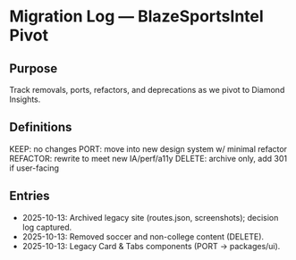 # Migration Log — BlazeSportsIntel Pivot

## Purpose
Track removals, ports, refactors, and deprecations as we pivot to Diamond Insights.

## Definitions
KEEP: no changes
PORT: move into new design system w/ minimal refactor
REFACTOR: rewrite to meet new IA/perf/a11y
DELETE: archive only, add 301 if user-facing

## Entries
- 2025-10-13: Archived legacy site (routes.json, screenshots); decision log captured.
- 2025-10-13: Removed soccer and non-college content (DELETE).
- 2025-10-13: Legacy Card & Tabs components (PORT → packages/ui).
